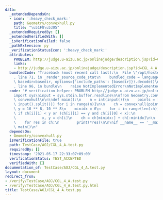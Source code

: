 ```yaml
---
data:
  _extendedDependsOn:
  - icon: ':heavy_check_mark:'
    path: Geometry/convexhull.py
    title: "\u51F8\u5305"
  _extendedRequiredBy: []
  _extendedVerifiedWith: []
  _isVerificationFailed: false
  _pathExtension: py
  _verificationStatusIcon: ':heavy_check_mark:'
  attributes:
    PROBLEM: http://judge.u-aizu.ac.jp/onlinejudge/description.jsp?id=CGL_4_A
    links:
    - http://judge.u-aizu.ac.jp/onlinejudge/description.jsp?id=CGL_4_A
  bundledCode: "Traceback (most recent call last):\n  File \"/opt/hostedtoolcache/Python/3.9.7/x64/lib/python3.9/site-packages/onlinejudge_verify/documentation/build.py\"\
    , line 71, in _render_source_code_stat\n    bundled_code = language.bundle(stat.path,\
    \ basedir=basedir, options={'include_paths': [basedir]}).decode()\n  File \"/opt/hostedtoolcache/Python/3.9.7/x64/lib/python3.9/site-packages/onlinejudge_verify/languages/python.py\"\
    , line 96, in bundle\n    raise NotImplementedError\nNotImplementedError\n"
  code: "# verification-helper: PROBLEM http://judge.u-aizu.ac.jp/onlinejudge/description.jsp?id=CGL_4_A\n\
    import sys\ninput = sys.stdin.buffer.readline\n\nfrom Geometry.convexhull import\
    \ convexhull\n\n\ndef main():\n    n = int(input())\n    points = [list(map(int,\
    \ input().split())) for i in range(n)]\n\n    ch = convexhull(points)\n    x,\
    \ y = 10 ** 8, 10 ** 8\n    minidx = 0\n    for i in range(len(ch)):\n       \
    \ if ch[i][1] < y or (ch[i][1] == y and ch[i][0] < x):\n            minidx = i\n\
    \            x, y = ch[i]\n    ch = ch[minidx:] + ch[:minidx]\n\n    print(len(ch))\n\
    \    for res in ch:\n        print(*res)\n\n\nif __name__ == '__main__':\n   \
    \ main()\n"
  dependsOn:
  - Geometry/convexhull.py
  isVerificationFile: true
  path: TestCase/AOJ/CGL_4_A.test.py
  requiredBy: []
  timestamp: '2021-05-17 22:33:07+09:00'
  verificationStatus: TEST_ACCEPTED
  verifiedWith: []
documentation_of: TestCase/AOJ/CGL_4_A.test.py
layout: document
redirect_from:
- /verify/TestCase/AOJ/CGL_4_A.test.py
- /verify/TestCase/AOJ/CGL_4_A.test.py.html
title: TestCase/AOJ/CGL_4_A.test.py
---
```

